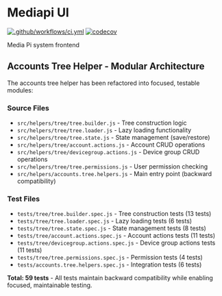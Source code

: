 # Mediapi UI

[![.github/workflows/ci.yml](https://github.com/sw-consulting/media-pi.ui/actions/workflows/ci.yml/badge.svg)](https://github.com/sw-consulting/media-pi.ui/actions/workflows/ci.yml)
[![codecov](https://codecov.io/gh/maxirmx/mediapi.ui/branch/main/graph/badge.svg)](https://codecov.io/gh/maxirmx/mediapi.ui)

Media Pi system frontend

## Accounts Tree Helper - Modular Architecture

The accounts tree helper has been refactored into focused, testable modules:

### Source Files
- `src/helpers/tree/tree.builder.js` - Tree construction logic
- `src/helpers/tree/tree.loader.js` - Lazy loading functionality  
- `src/helpers/tree/tree.state.js` - State management (save/restore)
- `src/helpers/tree/account.actions.js` - Account CRUD operations
- `src/helpers/tree/devicegroup.actions.js` - Device group CRUD operations
- `src/helpers/tree/tree.permissions.js` - User permission checking
- `src/helpers/accounts.tree.helpers.js` - Main entry point (backward compatibility)

### Test Files  
- `tests/tree/tree.builder.spec.js` - Tree construction tests (13 tests)
- `tests/tree/tree.loader.spec.js` - Lazy loading tests (6 tests)
- `tests/tree/tree.state.spec.js` - State management tests (8 tests)  
- `tests/tree/account.actions.spec.js` - Account actions tests (11 tests)
- `tests/tree/devicegroup.actions.spec.js` - Device group actions tests (11 tests)
- `tests/tree/tree.permissions.spec.js` - Permission tests (4 tests)
- `tests/accounts.tree.helpers.spec.js` - Integration tests (6 tests)

**Total: 59 tests** - All tests maintain backward compatibility while enabling focused, maintainable testing.

